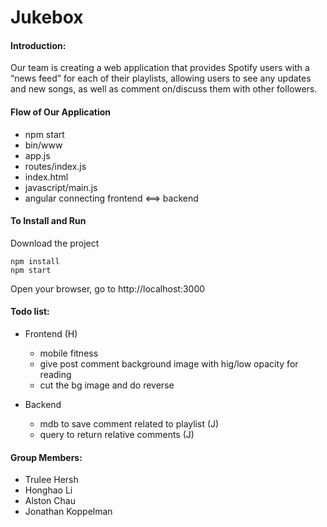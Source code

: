 # Jukebox

#### Introduction:

Our team is creating a web application that provides Spotify users with a “news feed” for each of their playlists, allowing users to see any updates and new songs, as well as comment on/discuss them with other followers.


#### Flow of Our Application
- npm start
- bin/www
- app.js
- routes/index.js
- index.html
- javascript/main.js
- angular connecting frontend <==> backend

#### To Install and Run
Download the project

```
npm install
npm start
```
Open your browser, go to http://localhost:3000

#### Todo list:
- Frontend (H)
    * mobile fitness
    * give post comment background image with hig/low opacity for reading
    * cut the bg image and do reverse
    
    
- Backend
    * mdb to save comment related to playlist (J)
    * query to return relative comments (J)
    














#### Group Members:
- Trulee Hersh
- Honghao Li
- Alston Chau
- Jonathan Koppelman

